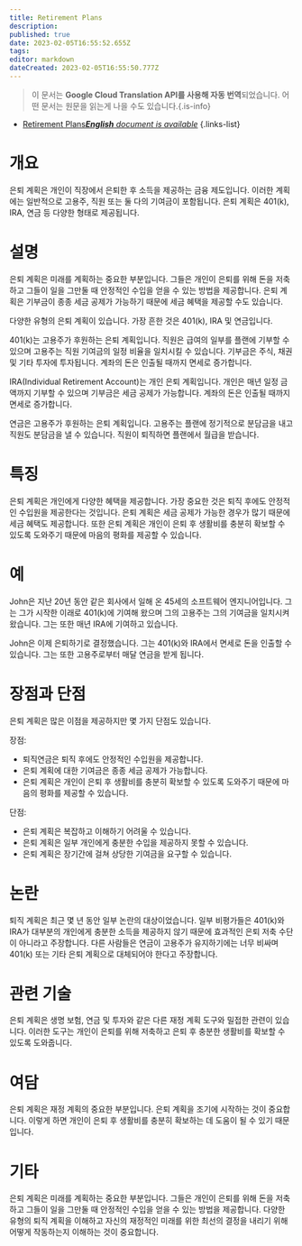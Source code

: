```yaml
---
title: Retirement Plans
description: 
published: true
date: 2023-02-05T16:55:52.655Z
tags: 
editor: markdown
dateCreated: 2023-02-05T16:55:50.777Z
---
```


> 이 문서는 **Google Cloud Translation API를 사용해 자동 번역**되었습니다.
어떤 문서는 원문을 읽는게 나을 수도 있습니다.{.is-info}



- [Retirement Plans***English** document is available*](/en/Knowledge-base/Dictionary/retirement-plans)
{.links-list}


# 개요
은퇴 계획은 개인이 직장에서 은퇴한 후 소득을 제공하는 금융 제도입니다. 이러한 계획에는 일반적으로 고용주, 직원 또는 둘 다의 기여금이 포함됩니다. 은퇴 계획은 401(k), IRA, 연금 등 다양한 형태로 제공됩니다.

# 설명
은퇴 계획은 미래를 계획하는 중요한 부분입니다. 그들은 개인이 은퇴를 위해 돈을 저축하고 그들이 일을 그만둘 때 안정적인 수입을 얻을 수 있는 방법을 제공합니다. 은퇴 계획은 기부금이 종종 세금 공제가 가능하기 때문에 세금 혜택을 제공할 수도 있습니다.

다양한 유형의 은퇴 계획이 있습니다. 가장 흔한 것은 401(k), IRA 및 연금입니다.

401(k)는 고용주가 후원하는 은퇴 계획입니다. 직원은 급여의 일부를 플랜에 기부할 수 있으며 고용주는 직원 기여금의 일정 비율을 일치시킬 수 있습니다. 기부금은 주식, 채권 및 기타 투자에 투자됩니다. 계좌의 돈은 인출될 때까지 면세로 증가합니다.

IRA(Individual Retirement Account)는 개인 은퇴 계획입니다. 개인은 매년 일정 금액까지 기부할 수 있으며 기부금은 세금 공제가 가능합니다. 계좌의 돈은 인출될 때까지 면세로 증가합니다.

연금은 고용주가 후원하는 은퇴 계획입니다. 고용주는 플랜에 정기적으로 분담금을 내고 직원도 분담금을 낼 수 있습니다. 직원이 퇴직하면 플랜에서 월급을 받습니다.

# 특징
은퇴 계획은 개인에게 다양한 혜택을 제공합니다. 가장 중요한 것은 퇴직 후에도 안정적인 수입원을 제공한다는 것입니다. 은퇴 계획은 세금 공제가 가능한 경우가 많기 때문에 세금 혜택도 제공합니다. 또한 은퇴 계획은 개인이 은퇴 후 생활비를 충분히 확보할 수 있도록 도와주기 때문에 마음의 평화를 제공할 수 있습니다.

# 예
John은 지난 20년 동안 같은 회사에서 일해 온 45세의 소프트웨어 엔지니어입니다. 그는 그가 시작한 이래로 401(k)에 기여해 왔으며 그의 고용주는 그의 기여금을 일치시켜 왔습니다. 그는 또한 매년 IRA에 기여하고 있습니다.

John은 이제 은퇴하기로 결정했습니다. 그는 401(k)와 IRA에서 면세로 돈을 인출할 수 있습니다. 그는 또한 고용주로부터 매달 연금을 받게 됩니다.

# 장점과 단점
은퇴 계획은 많은 이점을 제공하지만 몇 가지 단점도 있습니다.

장점:
- 퇴직연금은 퇴직 후에도 안정적인 수입원을 제공합니다.
- 은퇴 계획에 대한 기여금은 종종 세금 공제가 가능합니다.
- 은퇴 계획은 개인이 은퇴 후 생활비를 충분히 확보할 수 있도록 도와주기 때문에 마음의 평화를 제공할 수 있습니다.

단점:
- 은퇴 계획은 복잡하고 이해하기 어려울 수 있습니다.
- 은퇴 계획은 일부 개인에게 충분한 수입을 제공하지 못할 수 있습니다.
- 은퇴 계획은 장기간에 걸쳐 상당한 기여금을 요구할 수 있습니다.

# 논란
퇴직 계획은 최근 몇 년 동안 일부 논란의 대상이었습니다. 일부 비평가들은 401(k)와 IRA가 대부분의 개인에게 충분한 소득을 제공하지 않기 때문에 효과적인 은퇴 저축 수단이 아니라고 주장합니다. 다른 사람들은 연금이 고용주가 유지하기에는 너무 비싸며 401(k) 또는 기타 은퇴 계획으로 대체되어야 한다고 주장합니다.

# 관련 기술
은퇴 계획은 생명 보험, 연금 및 투자와 같은 다른 재정 계획 도구와 밀접한 관련이 있습니다. 이러한 도구는 개인이 은퇴를 위해 저축하고 은퇴 후 충분한 생활비를 확보할 수 있도록 도와줍니다.

# 여담
은퇴 계획은 재정 계획의 중요한 부분입니다. 은퇴 계획을 조기에 시작하는 것이 중요합니다. 이렇게 하면 개인이 은퇴 후 생활비를 충분히 확보하는 데 도움이 될 수 있기 때문입니다.

# 기타
은퇴 계획은 미래를 계획하는 중요한 부분입니다. 그들은 개인이 은퇴를 위해 돈을 저축하고 그들이 일을 그만둘 때 안정적인 수입을 얻을 수 있는 방법을 제공합니다. 다양한 유형의 퇴직 계획을 이해하고 자신의 재정적인 미래를 위한 최선의 결정을 내리기 위해 어떻게 작동하는지 이해하는 것이 중요합니다.